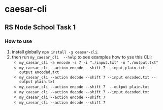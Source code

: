 # caesar-cli
## RS Node School Task 1

### How to use

1. install globally `npm install -g ceasar-cli`.
1. then run `my_caesar_cli  --help` to see examples how to yse this CLI:
      - `my_caesar_cli -a encode -s 7 -i "./input.txt" -o "./output.txt"`
      - `my_caesar_cli --action encode --shift 7 --input plain.txt --output encoded.txt`
      - `my_caesar_cli --action decode --shift 7 --input encoded.txt --output plain.txt`
      - `my_caesar_cli --action encode --shift 7  --output plain.txt`
      - `my_caesar_cli --action decode --shift 7 --input decoded.txt`
      - `my_caesar_cli --action encode --shift 7`
      - `my_caesar_cli --action decode --shift 7`
